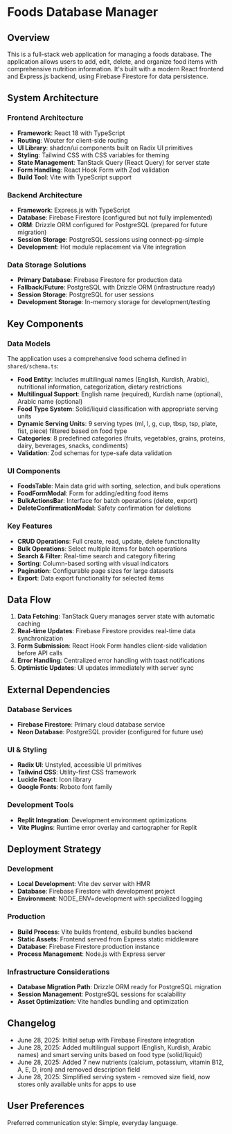 # Foods Database Manager

## Overview

This is a full-stack web application for managing a foods database. The application allows users to add, edit, delete, and organize food items with comprehensive nutrition information. It's built with a modern React frontend and Express.js backend, using Firebase Firestore for data persistence.

## System Architecture

### Frontend Architecture
- **Framework**: React 18 with TypeScript
- **Routing**: Wouter for client-side routing
- **UI Library**: shadcn/ui components built on Radix UI primitives
- **Styling**: Tailwind CSS with CSS variables for theming
- **State Management**: TanStack Query (React Query) for server state
- **Form Handling**: React Hook Form with Zod validation
- **Build Tool**: Vite with TypeScript support

### Backend Architecture
- **Framework**: Express.js with TypeScript
- **Database**: Firebase Firestore (configured but not fully implemented)
- **ORM**: Drizzle ORM configured for PostgreSQL (prepared for future migration)
- **Session Storage**: PostgreSQL sessions using connect-pg-simple
- **Development**: Hot module replacement via Vite integration

### Data Storage Solutions
- **Primary Database**: Firebase Firestore for production data
- **Fallback/Future**: PostgreSQL with Drizzle ORM (infrastructure ready)
- **Session Storage**: PostgreSQL for user sessions
- **Development Storage**: In-memory storage for development/testing

## Key Components

### Data Models
The application uses a comprehensive food schema defined in `shared/schema.ts`:
- **Food Entity**: Includes multilingual names (English, Kurdish, Arabic), nutritional information, categorization, dietary restrictions
- **Multilingual Support**: English name (required), Kurdish name (optional), Arabic name (optional)
- **Food Type System**: Solid/liquid classification with appropriate serving units
- **Dynamic Serving Units**: 9 serving types (ml, l, g, cup, tbsp, tsp, plate, fist, piece) filtered based on food type
- **Categories**: 8 predefined categories (fruits, vegetables, grains, proteins, dairy, beverages, snacks, condiments)
- **Validation**: Zod schemas for type-safe data validation

### UI Components
- **FoodsTable**: Main data grid with sorting, selection, and bulk operations
- **FoodFormModal**: Form for adding/editing food items
- **BulkActionsBar**: Interface for batch operations (delete, export)
- **DeleteConfirmationModal**: Safety confirmation for deletions

### Key Features
- **CRUD Operations**: Full create, read, update, delete functionality
- **Bulk Operations**: Select multiple items for batch operations
- **Search & Filter**: Real-time search and category filtering
- **Sorting**: Column-based sorting with visual indicators
- **Pagination**: Configurable page sizes for large datasets
- **Export**: Data export functionality for selected items

## Data Flow

1. **Data Fetching**: TanStack Query manages server state with automatic caching
2. **Real-time Updates**: Firebase Firestore provides real-time data synchronization
3. **Form Submission**: React Hook Form handles client-side validation before API calls
4. **Error Handling**: Centralized error handling with toast notifications
5. **Optimistic Updates**: UI updates immediately with server sync

## External Dependencies

### Database Services
- **Firebase Firestore**: Primary cloud database service
- **Neon Database**: PostgreSQL provider (configured for future use)

### UI & Styling
- **Radix UI**: Unstyled, accessible UI primitives
- **Tailwind CSS**: Utility-first CSS framework
- **Lucide React**: Icon library
- **Google Fonts**: Roboto font family

### Development Tools
- **Replit Integration**: Development environment optimizations
- **Vite Plugins**: Runtime error overlay and cartographer for Replit

## Deployment Strategy

### Development
- **Local Development**: Vite dev server with HMR
- **Database**: Firebase Firestore with development project
- **Environment**: NODE_ENV=development with specialized logging

### Production
- **Build Process**: Vite builds frontend, esbuild bundles backend
- **Static Assets**: Frontend served from Express static middleware
- **Database**: Firebase Firestore production instance
- **Process Management**: Node.js with Express server

### Infrastructure Considerations
- **Database Migration Path**: Drizzle ORM ready for PostgreSQL migration
- **Session Management**: PostgreSQL sessions for scalability
- **Asset Optimization**: Vite handles bundling and optimization

## Changelog
- June 28, 2025: Initial setup with Firebase Firestore integration
- June 28, 2025: Added multilingual support (English, Kurdish, Arabic names) and smart serving units based on food type (solid/liquid)
- June 28, 2025: Added 7 new nutrients (calcium, potassium, vitamin B12, A, E, D, iron) and removed description field
- June 28, 2025: Simplified serving system - removed size field, now stores only available units for apps to use

## User Preferences

Preferred communication style: Simple, everyday language.